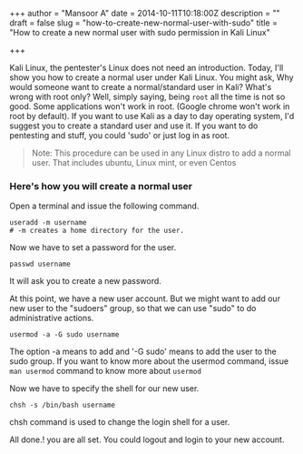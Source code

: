 +++
author = "Mansoor A"
date = 2014-10-11T10:18:00Z
description = ""
draft = false
slug = "how-to-create-new-normal-user-with-sudo"
title = "How to create a new normal user with sudo permission in Kali Linux"

+++


Kali Linux, the pentester's Linux does not need an introduction. Today, I'll show you how to create a normal user under Kali Linux. You might ask, Why would someone want to create a normal/standard user in Kali? What's wrong with root only? Well, simply saying, being `root` all the time is not so good. Some applications won't work in root. (Google chrome won't work in root by default). If you want to use Kali as a day to day operating system, I'd suggest you to create a standard user and use it. If you want to do pentesting and stuff, you could 'sudo' or just log in as root.
  
> Note: This procedure can be used in any Linux distro to add a normal user. That includes ubuntu, Linux mint, or even Centos
  
### Here's how you will create a normal user
  
Open a terminal and issue the following command.
```
useradd -m username
# -m creates a home directory for the user.
```
        
Now we have to set a password for the user.
```
passwd username
```          


It will ask you to create a new password. 
            
At this point, we have a new user account. But we might want to add our new user to the "sudoers" group, so that we can use "sudo" to do administrative actions. 
```
usermod -a -G sudo username
```

The option -a means to add and '-G sudo' means to add the user to the sudo group. If you want to know more about the usermod command, issue `man usermod` command to know more about `usermod`
                
Now we have to specify the shell for our new user.
```
chsh -s /bin/bash username
```                  


chsh command is used to change the login shell for a user. 
                    
All done.! you are all set. You could logout and login to your new account.

